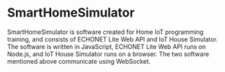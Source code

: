 # SmartHomeSimulator

SmartHomeSimulator is software created for Home IoT programming training, and consists of ECHONET Lite Web API and IoT House Simulator. The software is written in JavaScript, ECHONET Lite Web API runs on Node.js, and IoT House Simulator runs on a browser. The two software mentioned above communicate using WebSocket.
